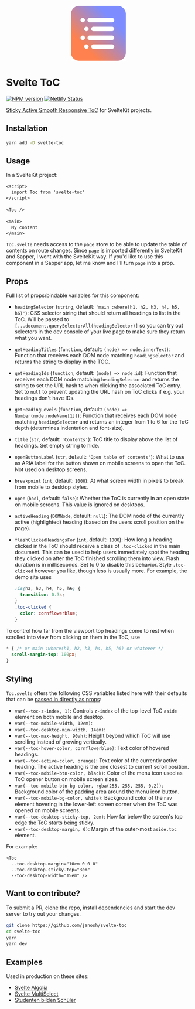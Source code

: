 <p align="center">
  <img src="static/favicon.svg" alt="Svelte ToC" height=150>
</p>

# Svelte ToC

<!-- remove above in docs -->

[![NPM version](https://img.shields.io/npm/v/svelte-toc?color=blue&logo=NPM)](https://npmjs.com/package/svelte-toc)
[![Netlify Status](https://api.netlify.com/api/v1/badges/0238699e-17a8-4423-85de-a5ca30baff0d/deploy-status)](https://app.netlify.com/sites/svelte-toc/deploys)

[Sticky Active Smooth Responsive ToC](https://janosh.dev/blog/sticky-active-smooth-responsive-toc) for SvelteKit projects.

## Installation

```sh
yarn add -D svelte-toc
```

## Usage

In a SvelteKit project:

```svelte
<script>
  import Toc from 'svelte-toc'
</script>

<Toc />

<main>
  My content
</main>
```

`Toc.svelte` needs access to the `page` store to be able to update the table of contents on route changes. Since `page` is imported differently in SvelteKit and Sapper, I went with the SvelteKit way. If you'd like to use this component in a Sapper app, let me know and I'll turn `page` into a prop.

## Props

Full list of props/bindable variables for this component:

- `headingSelector` (`string`, default: `'main :where(h1, h2, h3, h4, h5, h6)'`): CSS selector string that should return all headings to list in the ToC. Will be passed to `[...document.querySelectorAll(headingSelector)]` so you can try out selectors in the dev console of your live page to make sure they return what you want.
- `getHeadingTitles` (`function`, default: `(node) => node.innerText`): Function that receives each DOM node matching `headingSelector` and returns the string to display in the TOC.
- `getHeadingIds` (`function`, default: `(node) => node.id`): Function that receives each DOM node matching `headingSelector` and returns the string to set the URL hash to when clicking the associated ToC entry. Set to `null` to prevent updating the URL hash on ToC clicks if e.g. your headings don't have IDs.
- `getHeadingLevels` (`function`, default: `(node) => Number(node.nodeName[1])`): Function that receives each DOM node matching `headingSelector` and returns an integer from 1 to 6 for the ToC depth (determines indentation and font-size).
- `title` (`str`, default: `'Contents'`): ToC title to display above the list of headings. Set empty string to hide.
- `openButtonLabel` (`str`, default: `'Open table of contents'`): What to use as ARIA label for the button shown on mobile screens to open the ToC. Not used on desktop screens.
- `breakpoint` (`int`, default: `1000`): At what screen width in pixels to break from mobile to desktop styles.
- `open` (`bool`, default: `false`): Whether the ToC is currently in an open state on mobile screens. This value is ignored on desktops.
- `activeHeading` (`DOMNode`, default: `null`): The DOM node of the currently active (highlighted) heading (based on the users scroll position on the page).
- `flashClickedHeadingsFor` (`int`, default: `1000`): How long a heading clicked in the ToC should receive a class of `.toc-clicked` in the main document. This can be used to help users immediately spot the heading they clicked on after the ToC finished scrolling them into view. Flash duration is in milliseconds. Set to 0 to disable this behavior. Style `.toc-clicked` however you like, though less is usually more. For example, the demo site uses

    ```css
    :is(h2, h3, h4, h5, h6) {
      transition: 0.3s;
    }
    .toc-clicked {
      color: cornflowerblue;
    }
    ```

To control how far from the viewport top headings come to rest when scrolled into view from clicking on them in the ToC, use

```css
* { /* or main :where(h1, h2, h3, h4, h5, h6) or whatever */
  scroll-margin-top: 100px;
}
```

## Styling

`Toc.svelte` offers the following CSS variables listed here with their defaults that can be [passed in directly as props](https://github.com/sveltejs/rfcs/pull/13):

- `var(--toc-z-index, 1)`: Controls `z-index` of the top-level ToC `aside` element on both mobile and desktop.
- `var(--toc-mobile-width, 12em)`:
- `var(--toc-desktop-min-width, 14em)`:
- `var(--toc-max-height, 90vh)`: Height beyond which ToC will use scrolling instead of growing vertically.
- `var(--toc-hover-color, cornflowerblue)`: Text color of hovered headings.
- `var(--toc-active-color, orange)`: Text color of the currently active heading. The active heading is the one closest to current scroll position.
- `var(--toc-mobile-btn-color, black)`: Color of the menu icon used as ToC opener button on mobile screen sizes.
- `var(--toc-mobile-btn-bg-color, rgba(255, 255, 255, 0.2))`: Background color of the padding area around the menu icon button.
- `var(--toc-mobile-bg-color, white)`: Background color of the `nav` element hovering in the lower-left screen corner when the ToC was opened on mobile screens.
- `var(--toc-desktop-sticky-top, 2em)`: How far below the screen's top edge the ToC starts being sticky.
- `var(--toc-desktop-margin, 0)`: Margin of the outer-most `aside.toc` element.

For example:

```svelte
<Toc
  --toc-desktop-margin="10em 0 0 0"
  --toc-desktop-sticky-top="3em"
  --toc-desktop-width="15em" />
```

## Want to contribute?

To submit a PR, clone the repo, install dependencies and start the dev server to try out your changes.

```sh
git clone https://github.com/janosh/svelte-toc
cd svelte-toc
yarn
yarn dev
```

## Examples

Used in production on these sites:

- [Svelte Algolia](https://svelte-algolia.netlify.app)
- [Svelte MultiSelect](https://svelte-multiselect.netlify.app)
- [Studenten bilden Schüler](https://studenten-bilden-schueler.de)
